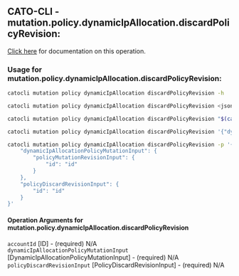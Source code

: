 
## CATO-CLI - mutation.policy.dynamicIpAllocation.discardPolicyRevision:
[Click here](https://api.catonetworks.com/documentation/#mutation-mutation.policy.dynamicIpAllocation.discardPolicyRevision) for documentation on this operation.

### Usage for mutation.policy.dynamicIpAllocation.discardPolicyRevision:

```bash
catocli mutation policy dynamicIpAllocation discardPolicyRevision -h

catocli mutation policy dynamicIpAllocation discardPolicyRevision <json>

catocli mutation policy dynamicIpAllocation discardPolicyRevision "$(cat < mutation.policy.dynamicIpAllocation.discardPolicyRevision.json)"

catocli mutation policy dynamicIpAllocation discardPolicyRevision '{"dynamicIpAllocationPolicyMutationInput":{"policyMutationRevisionInput":{"id":"id"}},"policyDiscardRevisionInput":{"id":"id"}}'

catocli mutation policy dynamicIpAllocation discardPolicyRevision -p '{
    "dynamicIpAllocationPolicyMutationInput": {
        "policyMutationRevisionInput": {
            "id": "id"
        }
    },
    "policyDiscardRevisionInput": {
        "id": "id"
    }
}'
```

#### Operation Arguments for mutation.policy.dynamicIpAllocation.discardPolicyRevision ####

`accountId` [ID] - (required) N/A    
`dynamicIpAllocationPolicyMutationInput` [DynamicIpAllocationPolicyMutationInput] - (required) N/A    
`policyDiscardRevisionInput` [PolicyDiscardRevisionInput] - (required) N/A    
